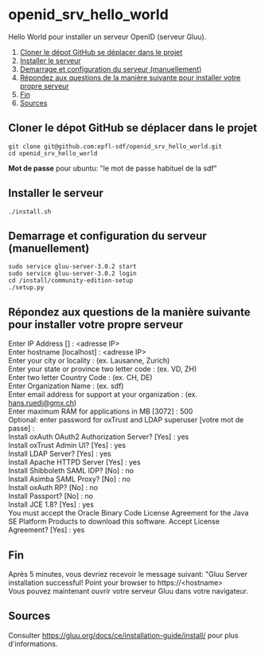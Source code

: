 # openid_srv_hello_world
Hello World pour installer un serveur OpenID (serveur Gluu).

1. [Cloner le dépot GitHub se déplacer dans le projet](#clone)
2. [Installer le serveur](#inst)
3. [Demarrage et configuration du serveur (manuellement)](#dmg)
4. [Répondez aux questions de la manière suivante pour installer votre propre serveur](#conf)
5. [Fin](#fin)
6. [Sources](#src)
## Cloner le dépot GitHub se déplacer dans le projet<a name="clone"></a>
  ```
  git clone git@github.com:epfl-sdf/openid_srv_hello_world.git
  cd openid_srv_hello_world
  ```

  <strong>Mot de passe</strong> pour ubuntu: "le mot de passe habituel de la sdf"
  
## Installer le serveur<a name="inst"></a>
 ```
 ./install.sh
 ```

## Demarrage et configuration du serveur (manuellement)<a name="dmg"></a>
```
sudo service gluu-server-3.0.2 start
sudo service gluu-server-3.0.2 login
cd /install/community-edition-setup
./setup.py
 ```

## Répondez aux questions de la manière suivante pour installer votre propre serveur<a name="conf"></a>

Enter IP Address [] : \<adresse IP\><br>
Enter hostname [localhost] : \<adresse IP\> <br>
Enter your city or locality : (ex. Lausanne, Zurich)<br>
Enter your state or province two letter code : (ex. VD, ZH)<br>
Enter two letter Country Code : (ex. CH, DE)<br>
Enter Organization Name : (ex. sdf)<br>
Enter email address for support at your organization : (ex. hans.ruedi@gmx.ch)<br>
Enter maximum RAM for applications in MB [3072] : 500<br> 
Optional: enter password for oxTrust and LDAP superuser [votre mot de passe] : <br>
Install oxAuth OAuth2 Authorization Server? [Yes] : yes<br>
Install oxTrust Admin UI? [Yes] : yes<br>
Install LDAP Server? [Yes] : yes<br>
Install Apache HTTPD Server [Yes] : yes<br>
Install Shibboleth SAML IDP? [No] : no<br>
Install Asimba SAML Proxy? [No] : no<br>
Install oxAuth RP? [No] : no<br>
Install Passport? [No] : no<br>
Install JCE 1.8? [Yes] : yes<br>
You must accept the Oracle Binary Code License Agreement for the Java SE Platform Products to download this software. Accept License Agreement? [Yes] : yes<br>

## Fin<a name="fin"></a>
Après 5 minutes, vous devriez recevoir le message suivant: "Gluu Server installation successful! Point your browser to https://\<hostname\><br>
Vous pouvez maintenant ouvrir votre serveur Gluu dans votre navigateur.

## Sources<a name="src"></a>
Consulter https://gluu.org/docs/ce/installation-guide/install/ pour plus d'informations.
